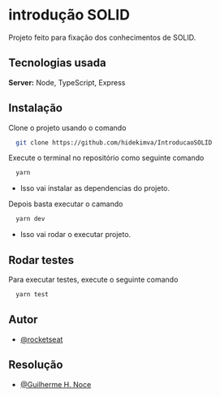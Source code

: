 
# introdução SOLID

Projeto feito para fixação dos conhecimentos de SOLID.


## Tecnologias usada

**Server:** Node, TypeScript, Express

  
## Instalação 

Clone o projeto usando o comando

```bash 
  git clone https://github.com/hidekimva/IntroducaoSOLID
```

Execute o terminal no repositório como seguinte comando

```bash 
  yarn
```
- Isso vai instalar as dependencias do projeto.

Depois basta executar o camando
```bash 
  yarn dev
```
- Isso vai rodar o executar projeto.
    
## Rodar testes

Para executar testes, execute o seguinte comando

```bash
  yarn test
```

  
## Autor

- [@rocketseat](https://github.com/rocketseat-education)

## Resolução
- [@Guilherme H. Noce](https://github.com/hidekimva)

  
